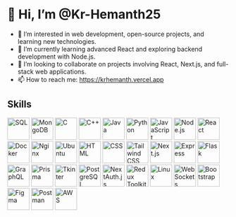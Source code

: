 # 👋 Hi, I’m @Kr-Hemanth25

- 👀 I’m interested in web development, open-source projects, and learning new technologies.
- 🌱 I’m currently learning advanced React and exploring backend development with Node.js.
- 💞️ I’m looking to collaborate on projects involving React, Next.js, and full-stack web applications.
- 📫 How to reach me: https://krhemanth.vercel.app
  

## Skills

<p align="left">
  <img src="https://img.shields.io/badge/-SQL-000?style=for-the-badge&logo=postgresql&logoColor=white" alt="SQL" height="50"/>
  <img src="https://img.shields.io/badge/-MongoDB-47A248?style=for-the-badge&logo=mongodb&logoColor=white" alt="MongoDB" height="50"/>
  <img src="https://img.shields.io/badge/-C-A8B9CC?style=for-the-badge&logo=c&logoColor=white" alt="C" height="50"/>
  <img src="https://img.shields.io/badge/-C++-00599C?style=for-the-badge&logo=c%2B%2B&logoColor=white" alt="C++" height="50"/>
  <img src="https://img.shields.io/badge/-Java-007396?style=for-the-badge&logo=java&logoColor=white" alt="Java" height="50"/>
  <img src="https://img.shields.io/badge/-Python-3776AB?style=for-the-badge&logo=python&logoColor=white" alt="Python" height="50"/>
  <img src="https://img.shields.io/badge/-JavaScript-F7DF1E?style=for-the-badge&logo=javascript&logoColor=white" alt="JavaScript" height="50"/>
  <img src="https://img.shields.io/badge/-Node.js-339933?style=for-the-badge&logo=node.js&logoColor=white" alt="Node.js" height="50"/>
  <img src="https://img.shields.io/badge/-React-61DAFB?style=for-the-badge&logo=react&logoColor=white" alt="React" height="50"/>
  <img src="https://img.shields.io/badge/-Docker-2496ED?style=for-the-badge&logo=docker&logoColor=white" alt="Docker" height="50"/>
  <img src="https://img.shields.io/badge/-Nginx-269539?style=for-the-badge&logo=nginx&logoColor=white" alt="Nginx" height="50"/>
  <img src="https://img.shields.io/badge/-Ubuntu-E95420?style=for-the-badge&logo=ubuntu&logoColor=white" alt="Ubuntu" height="50"/>
  <img src="https://img.shields.io/badge/-HTML5-E34F26?style=for-the-badge&logo=html5&logoColor=white" alt="HTML" height="50"/>
  <img src="https://img.shields.io/badge/-CSS3-1572B6?style=for-the-badge&logo=css3&logoColor=white" alt="CSS" height="50"/>
  <img src="https://img.shields.io/badge/-TailwindCSS-06B6D4?style=for-the-badge&logo=tailwind-css&logoColor=white" alt="Tailwind CSS" height="50"/>
  <img src="https://img.shields.io/badge/-Next.js-000000?style=for-the-badge&logo=next.js&logoColor=white" alt="Next.js" height="50"/>
  <img src="https://img.shields.io/badge/-Express-000000?style=for-the-badge&logo=express&logoColor=white" alt="Express" height="50"/>
  <img src="https://img.shields.io/badge/-Flask-000000?style=for-the-badge&logo=flask&logoColor=white" alt="Flask" height="50"/>
  <img src="https://img.shields.io/badge/-GraphQL-E10098?style=for-the-badge&logo=graphql&logoColor=white" alt="GraphQL" height="50"/>
  <img src="https://img.shields.io/badge/-Prisma-2D3748?style=for-the-badge&logo=prisma&logoColor=white" alt="Prisma" height="50"/>
  <img src="https://img.shields.io/badge/-Tkinter-3C78D8?style=for-the-badge&logo=tkinter&logoColor=white" alt="Tkinter" height="50"/>
  <img src="https://img.shields.io/badge/-PostgreSQL-4169E1?style=for-the-badge&logo=postgresql&logoColor=white" alt="PostgreSQL" height="50"/>
  <img src="https://next-auth.js.org/img/logo/logo-sm.png" alt="NextAuth.js" height="50"/>
  <img src="https://redux-toolkit.js.org/img/redux-logo-landscape.png" alt="Redux Toolkit" height="50"/>
  <img src="https://img.shields.io/badge/-Linux-FCC624?style=for-the-badge&logo=linux&logoColor=white" alt="Linux" height="50"/>
  <img src="https://img.shields.io/badge/-WebSockets-000000?style=for-the-badge&logo=websockets&logoColor=white" alt="WebSockets" height="50"/>
  <img src="https://img.shields.io/badge/-Bootstrap-563D7C?style=for-the-badge&logo=bootstrap&logoColor=white" alt="Bootstrap" height="50"/>
<img src="https://img.shields.io/badge/-Figma-F24E1E?style=for-the-badge&logo=figma&logoColor=white" alt="Figma" height="50"/>
<img src="https://img.shields.io/badge/-Postman-FF6C37?style=for-the-badge&logo=postman&logoColor=white" alt="Postman" height="50"/>
<img src="https://img.shields.io/badge/-AWS-232F3E?style=for-the-badge&logo=amazonaws&logoColor=white" alt="AWS" height="50"/>







</p>

<!---
Krs-Hemanth/Krs-Hemanth is a ✨ special ✨ repository because its `README.md` (this file) appears on your GitHub profile.
You can click the Preview link to take a look at your changes.
--->
